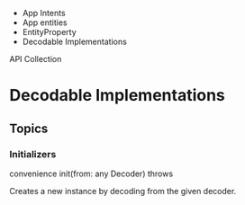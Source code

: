 

- App Intents
- App entities
- EntityProperty
-  Decodable Implementations 

API Collection

# Decodable Implementations

## Topics

### Initializers

convenience init(from: any Decoder) throws

Creates a new instance by decoding from the given decoder.

